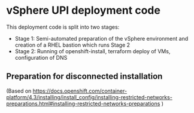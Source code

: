 # vSphere UPI deployment code

This deployment code is split into two stages:

- Stage 1: Semi-automated preparation of the vSphere environment and creation of a RHEL bastion which runs Stage 2
- Stage 2: Running of openshift-install, terraform deploy of VMs, configuration of DNS



## Preparation for disconnected installation

(Based on https://docs.openshift.com/container-platform/4.3/installing/install_config/installing-restricted-networks-preparations.html#installing-restricted-networks-preparations )

